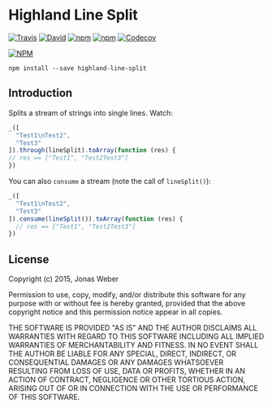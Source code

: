 
Highland Line Split
===================

[![Travis](https://img.shields.io/travis/thriqon/highland-line-split.svg?style=flat-square)](https://travis-ci.org/thriqon/highland-line-split)
[![David](https://img.shields.io/david/thriqon/highland-line-split.svg?style=flat-square)](https://david-dm.org/thriqon/highland-line-split)
[![npm](https://img.shields.io/npm/v/highland-line-split.svg?style=flat-square)](https://npmjs.com/package/highland-line-split/)
[![npm](https://img.shields.io/npm/l/highland-line-split.svg?style=flat-square)](https://thriqon.github.io/highland-line-split/)
[![Codecov](https://img.shields.io/codecov/c/github/thriqon/highland-line-split.svg?style=flat-square)](https://codecov.io/github/thriqon/highland-line-split)

[![NPM](https://nodei.co/npm/highland-line-split.png)](https://npmjs.com/package/highland-line-split/)

    npm install --save highland-line-split

Introduction
------------

Splits a stream of strings into single lines. Watch:

```javascript
_([
  "Test1\nTest2",
  "Test3"
]).through(lineSplit).toArray(function (res) {
// res == ["Test1", "Test2Test3"]
})
```

You can also `consume` a stream (note the call of `lineSplit()`):

```javascript
_([
  "Test1\nTest2",
  "Test3"
]).consume(lineSplit()).toArray(function (res) {
  // res == ["Test1", "Test2Test3"]
})
```

License
-------
Copyright (c) 2015, Jonas Weber

Permission to use, copy, modify, and/or distribute this software for any purpose with or without fee is hereby granted, provided that the above copyright notice and this permission notice appear in all copies.

THE SOFTWARE IS PROVIDED "AS IS" AND THE AUTHOR DISCLAIMS ALL WARRANTIES WITH REGARD TO THIS SOFTWARE INCLUDING ALL IMPLIED WARRANTIES OF MERCHANTABILITY AND FITNESS. IN NO EVENT SHALL THE AUTHOR BE LIABLE FOR ANY SPECIAL, DIRECT, INDIRECT, OR CONSEQUENTIAL DAMAGES OR ANY DAMAGES WHATSOEVER RESULTING FROM LOSS OF USE, DATA OR PROFITS, WHETHER IN AN ACTION OF CONTRACT, NEGLIGENCE OR OTHER TORTIOUS ACTION, ARISING OUT OF OR IN CONNECTION WITH THE USE OR PERFORMANCE OF THIS SOFTWARE.

